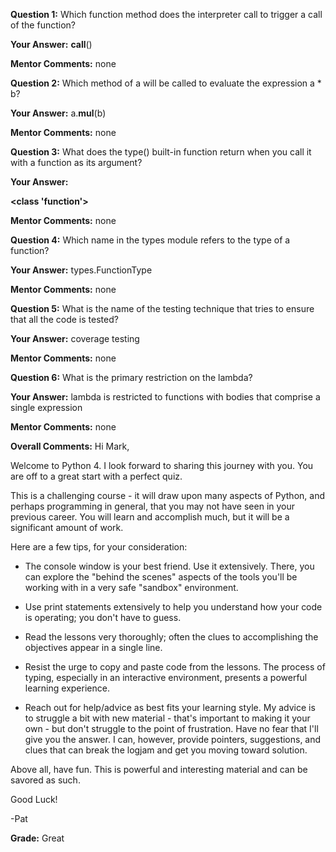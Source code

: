 ﻿**Question 1:**
Which function method does the interpreter call to trigger a call of the function?

**Your Answer:**
__call__()

**Mentor Comments:**
none

**Question 2:**
Which method of a will be called to evaluate the expression a * b?

**Your Answer:**
a.__mul__(b)

**Mentor Comments:**
none

**Question 3:**
What does the type() built-in function return when you call it with a function as its argument?

**Your Answer:**

**&lt;class 'function'&gt;**

**Mentor Comments:**
none

**Question 4:**
Which name in the types module refers to the type of a function?

**Your Answer:**
types.FunctionType

**Mentor Comments:**
none

**Question 5:**
What is the name of the testing technique that tries to ensure that all the code is tested?

**Your Answer:**
coverage testing

**Mentor Comments:**
none

**Question 6:**
What is the primary restriction on the lambda?

**Your Answer:**
lambda is restricted to functions with bodies that comprise a single expression

**Mentor Comments:**
none

**Overall Comments:**
Hi Mark,

Welcome to Python 4.   I look forward to sharing this journey with you.  You are off to a great start with a perfect quiz.

This is a challenging course - it will draw upon many aspects of Python, and perhaps programming in general, that you may not have seen in your previous career.  You will learn and accomplish much, but it will be a significant amount of work.

Here are a few tips, for your consideration:

- The console window is your best friend.  Use it extensively.  There, you can explore the "behind the scenes" aspects of the tools you'll be working with in a very safe "sandbox" environment.

- Use print statements extensively to help you understand how your code is operating; you don't have to guess.

- Read the lessons very thoroughly; often the clues to accomplishing the objectives appear in a single line.

- Resist the urge to copy and paste code from the lessons.  The process of typing, especially in an interactive environment, presents a powerful learning experience.

- Reach out for help/advice as best fits your learning style.  My advice is to struggle a bit with new material - that's important to making it your own - but don't struggle to the point of frustration.  Have no fear that I'll give you the answer.  I can, however, provide pointers, suggestions, and clues that can break the logjam and get you moving toward solution.

Above all, have fun.  This is powerful and interesting material and can be savored as such.

Good Luck!

-Pat

**Grade:**
Great
